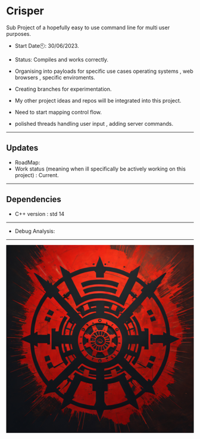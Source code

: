 # Crisper
Sub Project of a hopefully easy to use command line for multi user purposes.

- Start Date🕙: 30/06/2023.

-  Status: Compiles and works correctly.

- Organising into payloads for specific use cases operating systems , web browsers , specific enviroments.

- Creating branches for experimentation. 
- My other project ideas and repos will be integrated into this project.
- Need to start mapping control flow.
- polished threads handling user input , adding server commands.

-------------------------------------------------------------------------
Updates
---

- RoadMap: 
- Work status (meaning when ill specifically be actively working on this project) : Current.
---------------
Dependencies
----
- C++ version : std 14
---------------
- Debug Analysis:


-------------------------------------------------------------------------------------------------
![CRISPER2](https://raw.githubusercontent.com/indirectDirectEnumeration69/Crisper/main/CRISPER2.png)


